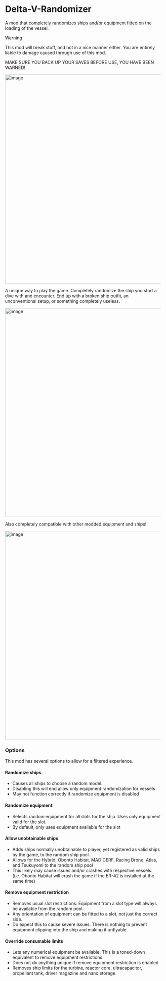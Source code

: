 # Delta-V-Randomizer
A mod that completely randomizes ships and/or equipment fitted on the loading of the vessel.

> [!WARNING]
> This mod will break stuff, and not in a nice manner either.
> You are entirely liable to damage caused through use of this mod.
> 
> MAKE SURE YOU BACK UP YOUR SAVES BEFORE USE, YOU HAVE BEEN WARNED!

<img width="1199" height="674" alt="image" src="https://github.com/user-attachments/assets/f25742ea-8f9e-489a-8d04-51d1b319f160" />

A unique way to play the game. Completely randomize the ship you start a dive with and encounter. End up with a broken ship outfit, an unconventional setup, or something completely useless.

<img width="677" height="674" alt="image" src="https://github.com/user-attachments/assets/8c519427-fe26-4d87-9c46-d7661fbeb18f" />

Also completely compatible with other modded equipment and ships!

<img width="1199" height="674" alt="image" src="https://github.com/user-attachments/assets/f97f0226-783d-4919-8242-d04c44573e81" />

### Options
This mod has several options to allow for a filtered experience.

#### Randomize ships
* Causes all ships to choose a random model.
* Disabling this will end allow only equipment randomization for vessels
* May not function correctly if randomize equipment is disabled

#### Randomize equipment
* Selects random equipment for all slots for the ship. Uses only equipment valid for the slot.
* By default, only uses equipment available for the slot

#### Allow unobtainable ships
* Adds ships normally unobtainable to player, yet registered as valid ships by the game, to the random ship pool.
* Allows for the Hybrid, Obonto Habitat, MAD CERF, Racing Drone, Atlas, and Tsukuyomi to the random ship pool
* This likely may cause issues and/or crashes with respective vessels. (i.e. Obonto Habitat will crash the game if the ER-42 is installed at the same time)

#### Remove equipment restriction
* Removes usual slot restrictions. Equipment from a slot type will always be available from the random pool.
* Any orientation of equipment can be fitted to a slot, not just the correct side.
* Do expect this to cause severe issues. There is nothing to prevent equipment clipping into the ship and making it unflyable.

#### Override consumable limits
* Lets any numerical equipment be available. This is a toned-down equivalent to remove equipment restrictions.
* Does not do anything unique if remove equipment restriction is enabled
* Removes ship limits for the turbine, reactor core, ultracapacitor, propellant tank, driver magazine and nano storage.
